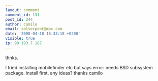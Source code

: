 ```yaml
---
layout: comment
comment_id: 131
post_id: 244
author: camilo
email: solserpent@mac.com
date: '2008-04-18 16:33:18 +0200'
visible: true
ip: 90.193.7.187
---
```

thnks.

I tried installing mobilefinder etc but says error: needs BSD subsystem package. install first. any ideas? thanks  camilo
